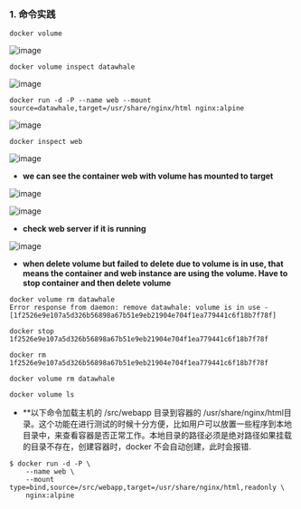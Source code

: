 ### 1. 命令实践 ###


```
docker volume
```

![image](https://user-images.githubusercontent.com/39177230/115022091-7a3b2180-9eef-11eb-8af3-f61cae327fd2.png)


```
docker volume inspect datawhale
```

![image](https://user-images.githubusercontent.com/39177230/115022237-b1a9ce00-9eef-11eb-8564-7c18c5ef0610.png)


```
docker run -d -P --name web --mount source=datawhale,target=/usr/share/nginx/html nginx:alpine
```

![image](https://user-images.githubusercontent.com/39177230/115022827-84115480-9ef0-11eb-9c5e-a7d0bf37f730.png)



```
docker inspect web
```

![image](https://user-images.githubusercontent.com/39177230/115023079-e0747400-9ef0-11eb-9e3c-5803a4d9dc0d.png)

* **we can see the container web with volume  has mounted to target**

![image](https://user-images.githubusercontent.com/39177230/115023395-511b9080-9ef1-11eb-8be4-945956a476e9.png)

![image](https://user-images.githubusercontent.com/39177230/115024128-3eee2200-9ef2-11eb-84d0-824714cd4faf.png)

* **check web server if it is running**

![image](https://user-images.githubusercontent.com/39177230/115023928-f9c9f000-9ef1-11eb-8d2a-f4228e71eda6.png)


* **when delete volume but failed to delete due to volume is in use, that means the container and web instance are using the volume. Have to stop container and then delete volume**


```
docker volume rm datawhale
Error response from daemon: remove datawhale: volume is in use - [1f2526e9e107a5d326b56898a67b51e9eb21904e704f1ea779441c6f18b7f78f]

docker stop 1f2526e9e107a5d326b56898a67b51e9eb21904e704f1ea779441c6f18b7f78f

docker rm 1f2526e9e107a5d326b56898a67b51e9eb21904e704f1ea779441c6f18b7f78f 

docker volume rm datawhale

docker volume ls
```


* **以下命令加载主机的 /src/webapp 目录到容器的 /usr/share/nginx/html目录。这个功能在进行测试的时候十分方便，比如用户可以放置一些程序到本地目录中，来查看容器是否正常工作。本地目录的路径必须是绝对路径如果挂载的目录不存在，创建容器时，docker 不会自动创建，此时会报错.

```
$ docker run -d -P \
    --name web \
    --mount type=bind,source=/src/webapp,target=/usr/share/nginx/html,readonly \
    nginx:alpine

```













